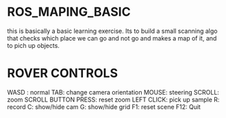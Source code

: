 # ROS_MAPING_BASIC

this is basically a basic learning exercise. Its to build a small scanning algo that checks which place we can go and not go and makes a map of it, and to pich up objects.


# ROVER CONTROLS

WASD : normal
TAB: change camera orientation
MOUSE: steering
SCROLL: zoom
SCROLL BUTTON PRESS: reset zoom
LEFT CLICK: pick up sample
R: record
C: show/hide cam
G: show/hide grid
F1: reset scene
F12: Quit

